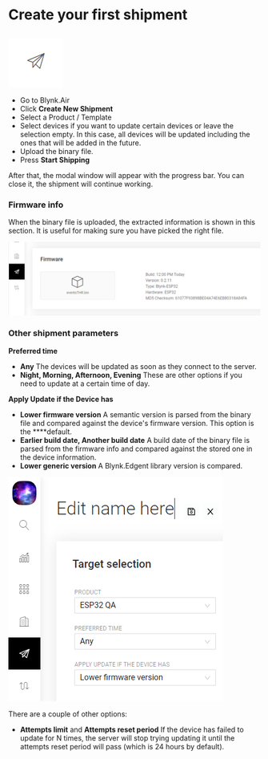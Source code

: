 # Create your first shipment

## 

![Blynk.Air icon in the main menu](../../../.gitbook/assets/image%20%2814%29.png)

* Go to Blynk.Air
* Click **Create New Shipment**
* Select a Product / Template 
* Select devices if you want to update certain devices or leave the selection empty. In this case, all devices will be updated including the ones that will be added in the future.
* Upload the binary file. 
* Press **Start Shipping** 

After that, the modal window will appear with the progress bar. You can close it, the shipment will continue working.   


### **Firmware info**

When the binary file is uploaded, the extracted information is shown in this section. It is useful for making sure you have picked the right file.

![](../../../.gitbook/assets/image%20%284%29.png)

### **Other shipment parameters**

**Preferred time**

* **Any** The devices will be updated as soon as they connect to the server. 
* **Night, Morning, Afternoon, Evening**  These are other options if you need to update at a certain time of day.

**Apply Update if the Device has**

* **Lower firmware version** A semantic version is parsed from the binary file and compared against the device's firmware version. This option is the ****default.
* **Earlier build date, Another build date**  A build date of the binary file is parsed from the firmware info and compared against the stored one in the device information.
* **Lower generic version** A Blynk.Edgent library version is compared. 

![](../../../.gitbook/assets/image%20%2815%29.png)

There are a couple of other options:

* **Attempts limit** and **Attempts reset period** If the device has failed to update for N times, the server will stop trying updating it until the attempts reset period will pass \(which is 24 hours by default\).




